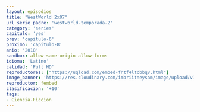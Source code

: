 ```yaml
---
layout: episodios
title: "WestWorld 2x07"
url_serie_padre: 'westworld-temporada-2'
category: 'series'
capitulo: 'yes'
prev: 'capitulo-6'
proximo: 'capitulo-8'
anio: '2018'
sandbox: allow-same-origin allow-forms
idioma: 'Latino'
calidad: 'Full HD'
reproductores: ["https://uqload.com/embed-fntf4ltcbbqv.html"]
image_banner: 'https://res.cloudinary.com/imbriitneysam/image/upload/v1546716492/west-Banner-min.jpg'
reproductor: fembed
clasificacion: '+10'
tags:
- Ciencia-Ficcion
---
```












